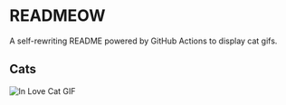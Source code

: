 # READMEOW

A self-rewriting README powered by GitHub Actions to display cat gifs.

## Cats

![In Love Cat GIF](https://media2.giphy.com/media/MDJ9IbxxvDUQM/200.gif?cid=9acd02dalorhlo5wco3a4vwtpnoqzwrtkg6287wnh92thgjo&ep=v1_gifs_search&rid=200.gif&ct=g)
